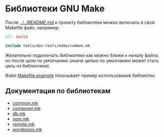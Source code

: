 # Библиотеки GNU Make

После [../../README.md](подключения) к проекту библиотеки можно включать в свой Makefile файл,
например:

```makefile
all: build

include tools/dev-tools/make/common.mk
```
Желательно подключать библиотеки как можно ближе к началу файла, но после цели по умолчанию (иначе
целью по умолчанию может стать цель из библиотеки).

Файл [Makefile.example](Makefile.example) показывает пример использования библиотек.

## Документация по библиотекам

- [common.mk](common.md)
- [composer.mk](composer.md)
- [db.mk](db.md)
- [npm.mk](npm.md)
- [remote.mk](remote.md)
- [wordpress.mk](wordpress.md)
